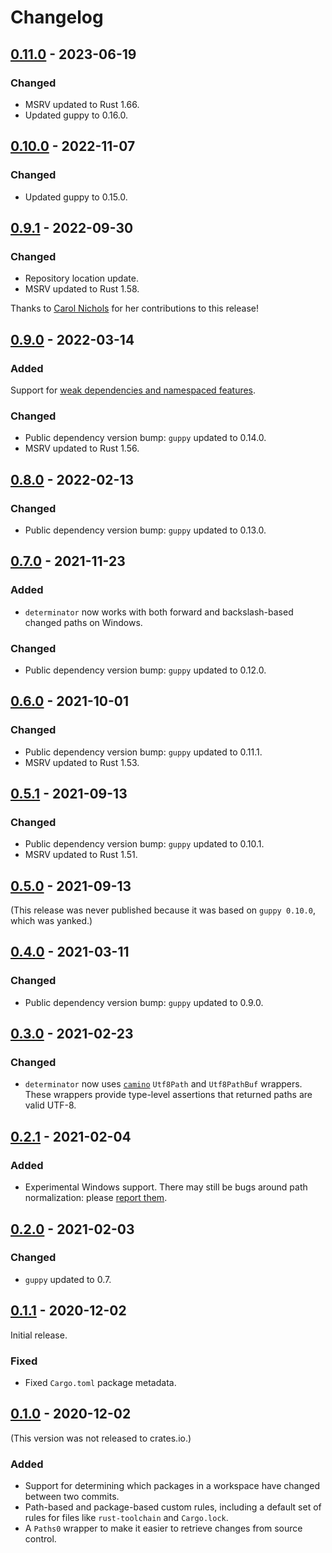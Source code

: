 # Changelog

## [0.11.0] - 2023-06-19

### Changed

- MSRV updated to Rust 1.66.
- Updated guppy to 0.16.0.

## [0.10.0] - 2022-11-07

### Changed

- Updated guppy to 0.15.0.


## [0.9.1] - 2022-09-30

### Changed

- Repository location update.
- MSRV updated to Rust 1.58.

Thanks to [Carol Nichols](https://github.com/carols10cents) for her contributions to this release!

## [0.9.0] - 2022-03-14

### Added

Support for [weak dependencies and namespaced features].

[weak dependencies and namespaced features]: https://rust-lang.github.io/rfcs/3143-cargo-weak-namespaced-features.html

### Changed

- Public dependency version bump: `guppy` updated to 0.14.0.
- MSRV updated to Rust 1.56.

## [0.8.0] - 2022-02-13

### Changed

- Public dependency version bump: `guppy` updated to 0.13.0.

## [0.7.0] - 2021-11-23

### Added

- `determinator` now works with both forward and backslash-based changed paths on Windows.

### Changed

- Public dependency version bump: `guppy` updated to 0.12.0.

## [0.6.0] - 2021-10-01

### Changed

- Public dependency version bump: `guppy` updated to 0.11.1.
- MSRV updated to Rust 1.53.

## [0.5.1] - 2021-09-13

### Changed

- Public dependency version bump: `guppy` updated to 0.10.1.
- MSRV updated to Rust 1.51.

## [0.5.0] - 2021-09-13

(This release was never published because it was based on `guppy 0.10.0`, which was yanked.)

## [0.4.0] - 2021-03-11

### Changed

- Public dependency version bump: `guppy` updated to 0.9.0.

## [0.3.0] - 2021-02-23

### Changed

- `determinator` now uses [`camino`](https://crates.io/crates/camino) `Utf8Path` and `Utf8PathBuf` wrappers. These wrappers
  provide type-level assertions that returned paths are valid UTF-8.

## [0.2.1] - 2021-02-04

### Added

* Experimental Windows support. There may still be bugs around path normalization: please [report them](https://github.com/guppy-rs/guppy/issues/new).

## [0.2.0] - 2021-02-03

### Changed

* `guppy` updated to 0.7.

## [0.1.1] - 2020-12-02

Initial release.

### Fixed

* Fixed `Cargo.toml` package metadata.

## [0.1.0] - 2020-12-02

(This version was not released to crates.io.)

### Added

* Support for determining which packages in a workspace have changed between two commits.
* Path-based and package-based custom rules, including a default set of rules for files like `rust-toolchain` and `Cargo.lock`.
* A `Paths0` wrapper to make it easier to retrieve changes from source control.

[0.11.0]: https://github.com/guppy-rs/guppy/releases/tag/determinator-0.11.0
[0.10.0]: https://github.com/guppy-rs/guppy/releases/tag/determinator-0.10.0
[0.9.1]: https://github.com/guppy-rs/guppy/releases/tag/determinator-0.9.1
[0.9.0]: https://github.com/guppy-rs/guppy/releases/tag/determinator-0.9.0
[0.8.0]: https://github.com/guppy-rs/guppy/releases/tag/determinator-0.8.0
[0.7.0]: https://github.com/guppy-rs/guppy/releases/tag/determinator-0.7.0
[0.6.0]: https://github.com/guppy-rs/guppy/releases/tag/determinator-0.6.0
[0.5.1]: https://github.com/guppy-rs/guppy/releases/tag/determinator-0.5.1
[0.5.0]: https://github.com/guppy-rs/guppy/releases/tag/determinator-0.5.0
[0.4.0]: https://github.com/guppy-rs/guppy/releases/tag/determinator-0.4.0
[0.3.0]: https://github.com/guppy-rs/guppy/releases/tag/determinator-0.3.0
[0.2.1]: https://github.com/guppy-rs/guppy/releases/tag/determinator-0.2.1
[0.2.0]: https://github.com/guppy-rs/guppy/releases/tag/determinator-0.2.0
[0.1.1]: https://github.com/guppy-rs/guppy/releases/tag/determinator-0.1.1
[0.1.0]: https://github.com/guppy-rs/guppy/releases/tag/determinator-0.1.0
